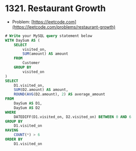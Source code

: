 # 1321. Restaurant Growth

- Problem: [https://leetcode.com](https://leetcode.com/problems/restaurant-growth)

```sql
# Write your MySQL query statement below
WITH DaySum AS (
    SELECT
        visited_on,
        SUM(amount) AS amount
    FROM
        Customer
    GROUP BY
        visited_on
)
SELECT
    D1.visited_on,
    SUM(D2.amount) AS amount,
    ROUND(AVG(D2.amount), 2) AS average_amount
FROM
    DaySum AS D1,
    DaySum AS D2
WHERE
    DATEDIFF(D1.visited_on, D2.visited_on) BETWEEN 0 AND 6
GROUP BY
    D1.visited_on
HAVING
    COUNT(*) > 6
ORDER BY
    D1.visited_on
```